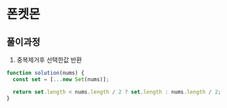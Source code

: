 # 폰켓몬

## 풀이과정

1. 중복제거후 선택한값 반환

```javascript
function solution(nums) {
  const set = [...new Set(nums)];

  return set.length < nums.length / 2 ? set.length : nums.length / 2;
}
```
